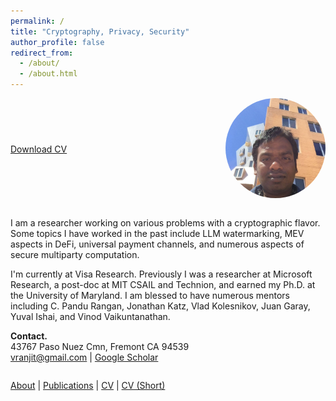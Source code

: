 ```yaml
---
permalink: /
title: "Cryptography, Privacy, Security"
author_profile: false
redirect_from: 
  - /about/
  - /about.html
---
```


<div style="display: flex; align-items: center; justify-content: space-between; margin-bottom: 2em;">
  <div>
    <a class="btn btn--primary" href="/files/ranjit_kumaresan_cv.pdf">Download CV</a>
  </div>
  <div>
    <img src="/images/profile.jpg" width="160" style="border-radius: 50%;">
  </div>
</div>

I am a researcher working on various problems with a cryptographic flavor. Some topics I have worked in the past include LLM watermarking, MEV aspects in DeFi, universal payment channels, and numerous aspects of secure multiparty computation.

I'm currently at Visa Research. Previously I was a researcher at Microsoft Research, a post-doc at MIT CSAIL and Technion, and earned my Ph.D. at the University of Maryland. I am blessed to have numerous mentors including C. Pandu Rangan, Jonathan Katz, Vlad Kolesnikov, Juan Garay, Yuval Ishai, and Vinod Vaikuntanathan.


**Contact.**  
43767 Paso Nuez Cmn, Fremont CA 94539  
[vranjit@gmail.com](mailto:vranjit@gmail.com) | [Google Scholar](https://scholar.google.com/citations?user=YC3Ab4oAAAAJ)

<div style="margin-top: 2em;">
  <a href="/about/">About</a> |
  <a href="/publications/">Publications</a> |
  <a href="/cv/">CV</a> |
  <a href="/files/ranjit_kumaresan_cv.pdf">CV (Short)</a>
</div>